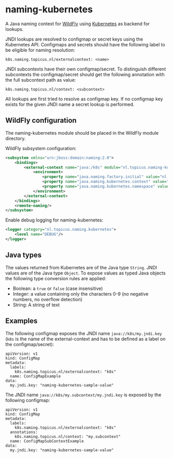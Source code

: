 # naming-kubernetes

A Java naming context for [WildFly](http://wildfly.org/) using [Kubernetes](https://kubernetes.io/) as backend for lookups.

JNDI lookups are resolved to configmap or secret keys using the Kubernetes API. Configmaps and secrets should have the following label to be eligible for naming resolution:

```
k8s.naming.topicus.nl/externalcontext: <name>
```

JNDI subcontexts have their own configmap/secret. To distinguish different subcontexts the configmap/secret should get the following annotation with the full subcontext path as value:

```
k8s.naming.topicus.nl/context: <subcontext>
```

All lookups are first tried to resolve as configmap key. If no configmap key exists for the given JNDI name a secret lookup is performed.

## WildFly configuration
The naming-kubernetes module should be placed in the WildFly module directory.

WildFly subsystem configuration:

```xml
<subsystem xmlns="urn:jboss:domain:naming:2.0">
	<bindings>
		<external-context name="java:/k8s" module="nl.topicus.naming-kubernetes" class="javax.naming.InitialContext" cache="false">
			<environment>
				<property name="java.naming.factory.initial" value="nl.topicus.naming.kubernetes.KubeCtxFactory"/>
				<property name="java.naming.kubernetes.context" value="<external-context name>"/>
				<property name="java.naming.kubernetes.namespace" value="<kubernetes namespace>"/>
			</environment>
		</external-context>
	</bindings>
	<remote-naming/>
</subsystem>
```

Enable debug logging for naming-kubernetes:

```xml
<logger category="nl.topicus.naming.kubernetes">
	<level name="DEBUG"/>
</logger>
```

## Java types
The values returned from Kubernetes are of the Java type `String`. JNDI values are of the Java type `Object`. To expose values as typed Java objects the following type conversion rules are applied:
- Boolean: a `true` or `false` (case insensitive)
- Integer: a value containing only the characters 0-9 (no negative numbers, no overflow detection)
- String: A string of text


## Examples
The following configmap exposes the JNDI name `java://k8s/my.jndi.key` (`k8s` is the name of the external-context and has to be defined as a label on the configmap/secret):

```
apiVersion: v1
kind: ConfigMap
metadata:
  labels:
    k8s.naming.topicus.nl/externalcontext: "k8s"
  name: ConfigMapExample
data:
  my.jndi.key: "naming-kubernetes-sample-value"
```

The JNDI name `java://k8s/my.subcontext/my.jndi.key` is exposed by the following configmap:

```
apiVersion: v1
kind: ConfigMap
metadata:
  labels:
    k8s.naming.topicus.nl/externalcontext: "k8s"
  annotations:
    k8s.naming.topicus.nl/context: "my.subcontext"
  name: ConfigMapSubContextExample
data:
  my.jndi.key: "naming-kubernetes-sample-value"
``` 
